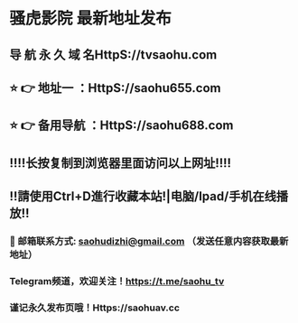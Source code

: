 # 骚虎影院 最新地址发布 
## 导 航 永 久 域 名HttpS://tvsaohu.com
## ⭐️ 👉 地址一 ：HttpS://saohu655.com
## ⭐️ 👉 备用导航 ：HttpS://saohu688.com
## ‼️‼️长按复制到浏览器里面访问以上网址‼️‼️
## ‼️請使用Ctrl+D進行收藏本站!|电脑/Ipad/手机在线播放‼️
### 📧 邮箱联系方式: saohudizhi@gmail.com （发送任意内容获取最新地址）
### Telegram频道，欢迎关注！https://t.me/saohu_tv
### 谨记永久发布页哦！Https://saohuav.cc
